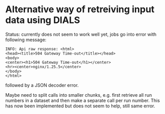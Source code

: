 # Alternative way of retreiving input data using DIALS

Status: currently does not seem to work well yet,
jobs go into error with following message:
```
INFO: Api raw response: <html>
<head><title>504 Gateway Time-out</title></head>
<body>
<center><h1>504 Gateway Time-out</h1></center>
<hr><center>nginx/1.25.5</center>
</body>
</html>
```
followed by a JSON decoder error.

Maybe need to split calls into smaller chunks, e.g. first retrieve all run numbers
in a dataset and then make a separate call per run number.
This has now been implemented but does not seem to help, still same error.
